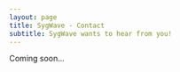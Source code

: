 ```yaml
---
layout: page
title: SygWave - Contact
subtitle: SygWave wants to hear from you!
---
```


Coming soon...
